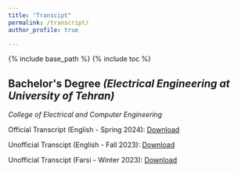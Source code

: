 ```yaml
---
title: "Transcipt"
permalink: /transcript/
author_profile: true

---
```



{% include base_path %}
{% include toc %}

## Bachelor's Degree *(Electrical Engineering at University of Tehran)*

*College of Electrical and Computer Engineering*

Official Transcript (English - Spring 2024): [Download](/files/OfficialTranscript-ErfanPanahi.pdf)

Unofficial Transcipt (English - Fall 2023): [Download](/files/TranscriptofUniversityGrades_Summer2023.pdf)

Unofficial Transcipt (Farsi - Winter 2023): [Download](/files/Farsi_Transcrpit_NU.pdf)
